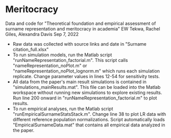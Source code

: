 # Meritocracy
Data and code for "Theoretical foundation and empirical assessment of surname representation and meritocracy in academia"
EW Tekwa, Rachel Giles, Alexandra Davis
Sep 7, 2022

- Raw data was collected with source links and date in "Surname citation_full.xlsx"
- To run simulation models, run the Matlab script "runNameRepresentation_factorial.m". This script calls "nameRepresentation_noPlot.m" or "nameRepresentation_noPlot_lognorm.m" which runs each simulation replicate. Change parameter values in lines 12-54 for sensitivity tests.
- All data from the paper's main result simulations is contained in "simulations_mainResults.mat". This file can be loaded into the Matlab workspace without running new simulations to explore existing results. Run line 200 onward in "runNameRepresentation_factorial.m" to plot results.
- To run empirical analyses, run the Matlab script "runEmpiricalSurnameStatsStack.m". Change line 38 to plot LR data with different reference population normalizations. Script automatically loads "EmpiricalSurnameData.mat" that contains all empirical data analyzed in the paper.
